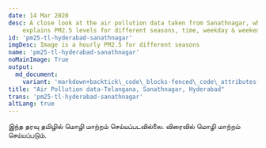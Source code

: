 ```yaml
---
date: 14 Mar 2020
desc: A close look at the air pollution data taken from Sanathnagar, which
    explains PM2.5 levels for different seasons, time, weekday & weekend
id: 'pm25-tl-hyderabad-sanathnagar'
imgDesc: Image is a hourly PM2.5 for different seasons
name: 'pm25-tl-hyderabad-sanathnagar'
noMainImage: True
output:
  md_document:
    variant: 'markdown+backtick\_code\_blocks-fenced\_code\_attributes-header\_attributes'
title: "Air Pollution data-Telangana, Sanathnagar, Hyderabad"
trans: 'pm25-tl-hyderabad-sanathnagar'
altLang: true
---
```


இந்த தரவு தமிழில் மொழி மாற்றம் செய்யப்படவில்லை. விரைவில் மொழி மாற்றம் செய்யப்படும்.